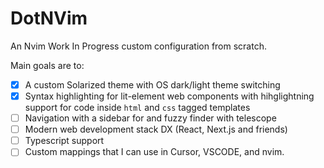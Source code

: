 # DotNVim

An Nvim Work In Progress custom configuration from scratch.

Main goals are to:

- [x] A custom Solarized theme with OS dark/light theme switching
- [x] Syntax highlighting for lit-element web components with hihglightning
      support for code inside `html` and `css` tagged templates
- [ ] Navigation with a sidebar for and fuzzy finder with telescope
- [ ] Modern web development stack DX (React, Next.js and friends)
- [ ] Typescript support
- [ ] Custom mappings that I can use in Cursor, VSCODE, and nvim.
